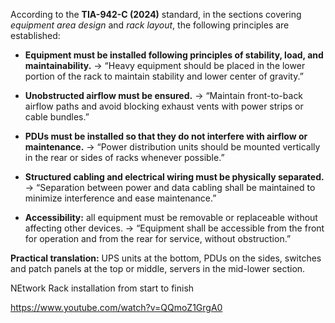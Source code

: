 


According to the **TIA-942-C (2024)** standard, in the sections covering *equipment area design* and *rack layout*, the following principles are established:

* **Equipment must be installed following principles of stability, load, and maintainability.**
  → “Heavy equipment should be placed in the lower portion of the rack to maintain stability and lower center of gravity.”

* **Unobstructed airflow must be ensured.**
  → “Maintain front-to-back airflow paths and avoid blocking exhaust vents with power strips or cable bundles.”

* **PDUs must be installed so that they do not interfere with airflow or maintenance.**
  → “Power distribution units should be mounted vertically in the rear or sides of racks whenever possible.”

* **Structured cabling and electrical wiring must be physically separated.**
  → “Separation between power and data cabling shall be maintained to minimize interference and ease maintenance.”

* **Accessibility:** all equipment must be removable or replaceable without affecting other devices.
  → “Equipment shall be accessible from the front for operation and from the rear for service, without obstruction.”

**Practical translation:**
UPS units at the bottom, PDUs on the sides, switches and patch panels at the top or middle, servers in the mid-lower section.



NEtwork Rack installation from start to finish

https://www.youtube.com/watch?v=QQmoZ1GrgA0

